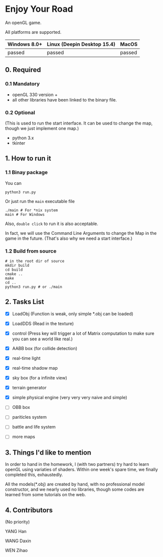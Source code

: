 # Enjoy Your Road
An openGL game.

All platforms are supported.

| Windows 8.0+ | Linux (Deepin Desktop 15.4) | MacOS  |
| ------------ | --------------------------- | ------ |
| passed       | passed                      | passed |



## 0. Required

### 0.1 Mandatory

   - openGL 330 version +
   - all other libraries have been linked to the binary file.

### 0.2 Optional

(This is used to run the start interface. It can be used to change the map, though we just implement one map.)

- python 3.x
- tkinter

## 1. How to run it

### 1.1 Binay package

You can 

```shell
python3 run.py
```

Or just run the `main` executable file

```shell
./main # For *nix system
main # For Windows
```

Also, `double click` to run it is also acceptable.

In fact, we will use the Command Line Arguments to change the Map in the game in the future. (That's also why we need a start interface.)

### 1.2 Build from source

```shell
# in the root dir of source
mkdir build
cd build
cmake ..
make
cd ..
python3 run.py # or ./main
```



## 2. Tasks List 

- [x] LoadObj  (Function is weak, only simple *.obj can be loaded)
- [x] LoadDDS (Read in the texture)
- [x] control (Press key will trigger a lot of Matrix computation to make sure you can see a world like real.)
- [x] AABB box (for collide detection)
- [x] real-time light
- [x] real-time shadow map
- [x] sky box (for a infinite view)
- [x] terrain generator
- [x] simple physical engine (very very very naive and simple)
- [ ] OBB box
- [ ] pariticles system
- [ ] battle and life system
- [ ] more maps


## 3. Things I'd like to mention

In order to hand in the homework, I (with two partners) try hard to learn openGL using variaties of shaders. Within one week's spare time, we finally completed this, exhaustedly.

All the models(*.obj) are created by hand, with no professional model constructor, and we nearly used no libraries, though some codes are learned from some tutorials on the web.

## 4. Contributors

(No priority)

YANG Han

WANG Daxin

WEN Zihao

